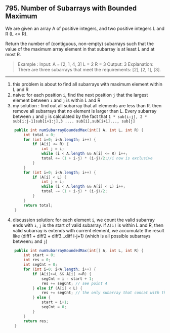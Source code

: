 ## 795. Number of Subarrays with Bounded Maximum

We are given an array A of positive integers, and two positive integers L and R (L <= R).

Return the number of (contiguous, non-empty) subarrays such that the value of the maximum array element in that subarray is at least L and at most R.

>Example :
Input: 
A = [2, 1, 4, 3]
L = 2
R = 3
Output: 3
Explanation: There are three subarrays that meet the requirements: [2], [2, 1], [3].

---
1. this problem is about to find all subarrays with maximum element within L and R
2. naive: for each position `i`, find the next position `j` that the largest element between `i` and `j` is within L and R
3. my solution : find out all subarray that all elements are less than R. then remove all subarrays that no element is larger than L. Every subarray between `i` and `j` is calculated by the fact that `1 * sub[i:j], 2 * sub[i:j-1]sub[i+1:j],3 .... sub[i],sub[i+1]..., sub[j]` 

```java
    public int numSubarrayBoundedMax(int[] A, int L, int R) {
        int total = 0;
        for (int i=0; i<A.length; i++) {
            if (A[i] <= R) {
                int j = i;
                while (i < A.length && A[i] <= R) i++;
                total += (1 + i-j) * (i-j)/2;//i now is exclusive
            }
        }
        for (int i=0; i<A.length; i++) {
            if (A[i] < L) {
                int j = i;
                while (i < A.length && A[i] < L) i++;
                total -= (1 + i-j) * (i-j)/2;
            }
        }
        return total;
    }
```

4. discussion solution: for each element `i`, we count the valid subarray ends with `i`, `j` is the start of valid subarray. if `A[i]` is within L and R, then valid subarray is extends with current element, we accumulate the result like (diff1 + diff2 + diff3...diff i-j+1) (which is all possible subarrays between`i` and `j`)

```java
    public int numSubarrayBoundedMax(int[] A, int L, int R) {
        int start = 0;
        int res = 0;
        int segCnt = 0;
        for (int i=0; i<A.length; i++) {
            if (A[i]>=L && A[i] <=R) {
                segCnt = i - start + 1;
                res += segCnt; // see point 4
            } else if (A[i] < L) {
                res += segCnt; // the only subarray that concat with this small element is [start:i], [start+1:i]..... [i-1:i], which is segCnt from previous loop's calculation.
            } else {
                start = i+1;
                segCnt = 0;
            }
        }
        return res;
    }
```
